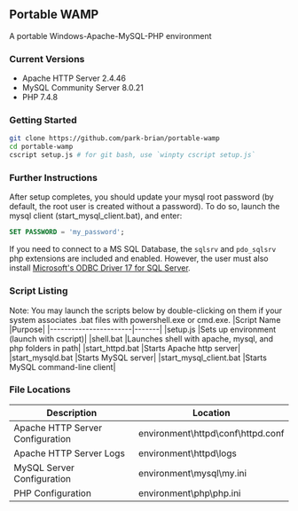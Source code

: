 ## Portable WAMP
A portable Windows-Apache-MySQL-PHP environment

### Current Versions
 - Apache HTTP Server 2.4.46
 - MySQL Community Server 8.0.21
 - PHP 7.4.8

### Getting Started
```sh
git clone https://github.com/park-brian/portable-wamp
cd portable-wamp
cscript setup.js # for git bash, use `winpty cscript setup.js`
```

### Further Instructions
After setup completes, you should update your mysql root password (by default, the root user is created without a password).
To do so, launch the mysql client (start_mysql_client.bat), and enter:

```sql
SET PASSWORD = 'my_password';
```

If you need to connect to a MS SQL Database, the `sqlsrv` and `pdo_sqlsrv` php extensions are included and enabled. However, the user
must also install [Microsoft's ODBC Driver 17 for SQL Server](https://docs.microsoft.com/en-us/sql/connect/odbc/download-odbc-driver-for-sql-server?view=sql-server-2017).


### Script Listing
Note: You may launch the scripts below by double-clicking on them if your system associates .bat files with powershell.exe or cmd.exe.
|Script Name            |Purpose|
|-----------------------|-------|
|setup.js               |Sets up environment (launch with cscript)|
|shell.bat              |Launches shell with apache, mysql, and php folders in path|
|start_httpd.bat        |Starts Apache http server|
|start_mysqld.bat       |Starts MySQL server|
|start_mysql_client.bat |Starts MySQL command-line client|

### File Locations
|Description                        |Location|
|-----------------------------------|--------|
|Apache HTTP Server Configuration   |environment\httpd\conf\httpd.conf|
|Apache HTTP Server Logs            |environment\httpd\logs|
|MySQL Server Configuration         |environment\mysql\my.ini|
|PHP Configuration                  |environment\php\php.ini|
